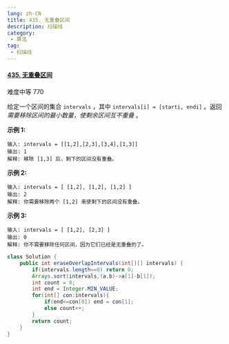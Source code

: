 ```yaml
---
lang: zh-CN
title: 435. 无重叠区间
description: 扫描线
category: 
 - 算法
tag:
 - 扫描线
---
```

#### [435. 无重叠区间](https://leetcode.cn/problems/non-overlapping-intervals/)

难度中等  770

给定一个区间的集合 `intervals` ，其中 `intervals[i] = [starti, endi]` 。返回 *需要移除区间的最小数量，使剩余区间互不重叠* 。

 

**示例 1:**

```
输入: intervals = [[1,2],[2,3],[3,4],[1,3]]
输出: 1
解释: 移除 [1,3] 后，剩下的区间没有重叠。
```

**示例 2:**

```
输入: intervals = [ [1,2], [1,2], [1,2] ]
输出: 2
解释: 你需要移除两个 [1,2] 来使剩下的区间没有重叠。
```

**示例 3:**

```
输入: intervals = [ [1,2], [2,3] ]
输出: 0
解释: 你不需要移除任何区间，因为它们已经是无重叠的了。
```

```java
class Solution {
    public int eraseOverlapIntervals(int[][] intervals) {
        if(intervals.length==0) return 0;
        Arrays.sort(intervals,(a,b)->a[1]-b[1]);
        int count = 0;
        int end = Integer.MIN_VALUE;
        for(int[] con:intervals){
            if(end<=con[0]) end = con[1];
            else count++;
        }
        return count;
    }
}
```

